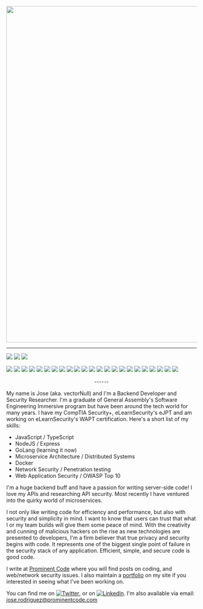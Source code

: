 <p align="center">
<img width="890" height-"600" src="https://user-images.githubusercontent.com/50179896/124329164-d5200480-db3f-11eb-871a-f5e058a739dd.PNG">
</p>

------
![](https://img.shields.io/badge/API-REST-informational?style=flat&logo=<jose>&logoColor=white&color=99ffff)
![](https://img.shields.io/badge/architecture-eventDriven-informational?style=flat&logo=<jose>&logoColor=white&color=99ffff)
![](https://img.shields.io/badge/architecture-microservice-informational?style=flat&logo=<jose>&logoColor=white&color=99ffff)

![](https://img.shields.io/badge/OS-Linux-informational?style=flat&logo=<jose>&logoColor=white&color=4d4dff)
![](https://img.shields.io/badge/OS-Windows-informational?style=flat&logo=<jose>&logoColor=white&color=4d4dff)
![](https://img.shields.io/badge/Editor-vscode-informational?style=flat&logo=<jose>&logoColor=white&color=ff471a)
![](https://img.shields.io/badge/code-JavaScript-informational?style=flat&logo=<jose>&logoColor=white&color=4dff4d)
![](https://img.shields.io/badge/code-Python-informational?style=flat&logo=<jose>&logoColor=white&color=4dff4d)
![](https://img.shields.io/badge/shell-Bash-informational?style=flat&logo=<jose>&logoColor=white&color=4dff4d)
![](https://img.shields.io/badge/cloud-DigitalOcean-informational?style=flat&logo=<jose>&logoColor=white&color=0000ff)
![](https://img.shields.io/badge/cloud-AWS-informational?style=flat&logo=<jose>&logoColor=white&color=0000ff)
![](https://img.shields.io/badge/framework-MERN-informational?style=flat&logo=<jose>&logoColor=white&color=d9ffb3)
![](https://img.shields.io/badge/framework-React-informational?style=flat&logo=<jose>&logoColor=white&color=d9ffb3)
![](https://img.shields.io/badge/framework-Express-informational?style=flat&logo=<jose>&logoColor=white&color=d9ffb3)
![](https://img.shields.io/badge/framework-Django-informational?style=flat&logo=<jose>&logoColor=white&color=d9ffb3)
![](https://img.shields.io/badge/database-Postgresql-informational?style=flat&logo=<jose>&logoColor=white&color=ff0000)
![](https://img.shields.io/badge/database-MongoDB-informational?style=flat&logo=<jose>&logoColor=white&color=ff0000)
![](https://img.shields.io/badge/security-OwaspTop10-informational?style=flat&logo=<jose>&logoColor=white&color=ff7733)
![](https://img.shields.io/badge/security-OwaspAPITop10-informational?style=flat&logo=<jose>&logoColor=white&color=ff7733)
![](https://img.shields.io/badge/security-JSONWebTokens-informational?style=flat&logo=<jose>&logoColor=white&color=ff7733)
![](https://img.shields.io/badge/security-OAuth-informational?style=flat&logo=<jose>&logoColor=white&color=ff7733)
![](https://img.shields.io/badge/security-Metasploit-informational?style=flat&logo=<jose>&logoColor=white&color=ff7733)
![](https://img.shields.io/badge/security-Vulnerability&nbsp;Scanning-informational?style=flat&logo=<jose>&logoColor=white&color=ff7733)
![](https://img.shields.io/badge/security-Nmap-informational?style=flat&logo=<jose>&logoColor=white&color=ff7733)
![](https://img.shields.io/badge/security-Penetration&nbsp;Testing-informational?style=flat&logo=<jose>&logoColor=white&color=ff7733)
![](https://img.shields.io/badge/security-Protocol&nbsp;Analysis-informational?style=flat&logo=<jose>&logoColor=white&color=ff7733)
<p align="center"
![m_react](https://user-images.githubusercontent.com/50179896/98045989-3be8f480-1dde-11eb-9e13-76bef8d3b405.png)
![postman-logo+text-320x132](https://user-images.githubusercontent.com/50179896/98046512-2fb16700-1ddf-11eb-86ec-1505b2af773e.png)
![m_node-express](https://user-images.githubusercontent.com/50179896/98046769-a2badd80-1ddf-11eb-9fc3-888aa9ac6859.png)
</p>
------

My name is Jose (aka. vectorNull) and I'm a Backend Developer and Security Researcher.  I'm a graduate of General Assembly's Software Engineering Immersive program but have been around the tech world for many years. I have my CompTIA Security+, eLearnSecurity's eJPT and am working on eLearnSecurity's WAPT certification. Here's a short list of my skills:

* JavaScript / TypeScript
* NodeJS / Express 
* GoLang (learning it now)
* Microservice Architecture / Distributed Systems
* Docker
* Network Security / Penetration testing
* Web Application Security / OWASP Top 10

I'm a huge backend buff and have a passion for writing server-side code! I love my APIs and researching API security. Most recently I have ventured into the quirky world of microservices.

I not only like writing code for efficiency and performance, but also with security and simplicity in mind. I want to know that users can trust that what I or my team builds will give them some peace of mind. With the creativity and cunning of malicious hackers on the rise as new technologies are presented to developers, I'm a firm believer that true privacy and security begins with code. It represents one of the biggest single point of failure in the security stack of any application. Efficient, simple, and secure code is good code.

I write at [Prominent Code](https://prominentcode.com) where you will find posts on coding, and web/network security issues. I also maintain a [portfolio](https://prominentcode.com/portfolio) on my site if you interested in seeing what I've been working on.

<!-- Actual text -->

You can find me on [![Twitter][1.2]][1], or on [![LinkedIn][2.2]][2].
I'm also available via email: jose.rodriguez@prominentcode.com

<!-- Icons -->

[1.2]: http://i.imgur.com/wWzX9uB.png (twitter icon without padding)
[2.2]: https://raw.githubusercontent.com/MartinHeinz/MartinHeinz/master/linkedin-3-16.png (LinkedIn icon without padding)

<!-- Links to your social media accounts -->

[1]: https://twitter.com/VectorNull1
[2]: https://www.linkedin.com/in/prominentcode/
